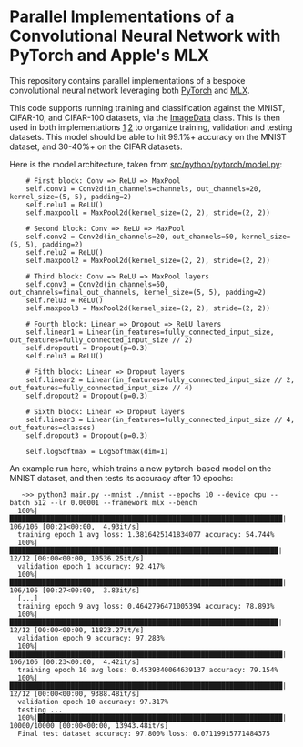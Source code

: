 # Parallel Implementations of a Convolutional Neural Network with PyTorch and Apple's MLX

This repository contains parallel implementations of a bespoke convolutional neural network leveraging both [PyTorch](https://pytorch.org/docs/stable/index.html) and [MLX](https://ml-explore.github.io/mlx/build/html/index.html).

This code supports running training and classification against the MNIST, CIFAR-10, and CIFAR-100 datasets, via the [ImageData](https://github.com/mikecvet/cnn/blob/main/src/python/imagedata.py) class. This is then used in both implementations [1](https://github.com/mikecvet/cnn/tree/main/src/python/pytorch) [2](https://github.com/mikecvet/cnn/tree/main/src/python/mlx) to organize training, validation and testing datasets. This model should be able to hit 99.1%+ accuracy on the MNIST dataset, and 30-40%+ on the CIFAR datasets.

Here is the model architecture, taken from [src/python/pytorch/model.py](https://github.com/mikecvet/cnn/blob/main/src/python/pytorch/model.py): 

```
    # First block: Conv => ReLU => MaxPool
    self.conv1 = Conv2d(in_channels=channels, out_channels=20, kernel_size=(5, 5), padding=2)
    self.relu1 = ReLU()
    self.maxpool1 = MaxPool2d(kernel_size=(2, 2), stride=(2, 2))

    # Second block: Conv => ReLU => MaxPool
    self.conv2 = Conv2d(in_channels=20, out_channels=50, kernel_size=(5, 5), padding=2)
    self.relu2 = ReLU()
    self.maxpool2 = MaxPool2d(kernel_size=(2, 2), stride=(2, 2))

    # Third block: Conv => ReLU => MaxPool layers
    self.conv3 = Conv2d(in_channels=50, out_channels=final_out_channels, kernel_size=(5, 5), padding=2)
    self.relu3 = ReLU()
    self.maxpool3 = MaxPool2d(kernel_size=(2, 2), stride=(2, 2))

    # Fourth block: Linear => Dropout => ReLU layers
    self.linear1 = Linear(in_features=fully_connected_input_size, out_features=fully_connected_input_size // 2)
    self.dropout1 = Dropout(p=0.3)
    self.relu3 = ReLU()

    # Fifth block: Linear => Dropout layers
    self.linear2 = Linear(in_features=fully_connected_input_size // 2, out_features=fully_connected_input_size // 4)
    self.dropout2 = Dropout(p=0.3)

    # Sixth block: Linear => Dropout layers
    self.linear3 = Linear(in_features=fully_connected_input_size // 4, out_features=classes)
    self.dropout3 = Dropout(p=0.3)

    self.logSoftmax = LogSoftmax(dim=1)
```

An example run here, which trains a new pytorch-based model on the MNIST dataset, and then tests its accuracy after 10 epochs:
```
   ~>> python3 main.py --mnist ./mnist --epochs 10 --device cpu --batch 512 --lr 0.00001 --framework mlx --bench
  100%|███████████████████████████████████████████████████████████████████| 106/106 [00:21<00:00,  4.93it/s]
  training epoch 1 avg loss: 1.3816425141834077 accuracy: 54.744%
  100%|██████████████████████████████████████████████████████████████████| 12/12 [00:00<00:00, 10536.25it/s]
  validation epoch 1 accuracy: 92.417%
  100%|███████████████████████████████████████████████████████████████████| 106/106 [00:27<00:00,  3.83it/s]
  [...]
  training epoch 9 avg loss: 0.4642796471005394 accuracy: 78.893%
  100%|██████████████████████████████████████████████████████████████████| 12/12 [00:00<00:00, 11823.27it/s]
  validation epoch 9 accuracy: 97.283%
  100%|███████████████████████████████████████████████████████████████████| 106/106 [00:23<00:00,  4.42it/s]
  training epoch 10 avg loss: 0.4539340064639137 accuracy: 79.154%
  100%|███████████████████████████████████████████████████████████████████| 12/12 [00:00<00:00, 9388.48it/s]
  validation epoch 10 accuracy: 97.317%
  testing ...
  100%|████████████████████████████████████████████████████████████| 10000/10000 [00:00<00:00, 13943.48it/s]
  Final test dataset accuracy: 97.800% loss: 0.07119915771484375
```
